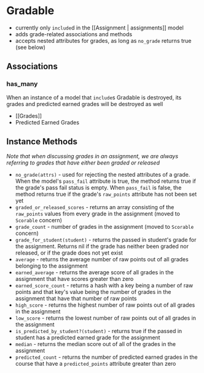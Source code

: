 # Gradable

  * currently only `include`d in the [[Assignment | assignments]] model
  * adds grade-related associations and methods
  * accepts nested attributes for grades, as long as `no_grade` returns true (see below)

## Associations

### has_many

When an instance of a model that `include`s Gradable is destroyed, its grades and predicted earned grades will be destroyed as well

  * [[Grades]]
  * Predicted Earned Grades

## Instance Methods

*Note that when discussing grades in an assignment, we are always referring to grades that have either been graded or released*

  * `no_grade(attrs)` - used for rejecting the nested attributes of a grade. When the model's `pass_fail` attribute is true, the method returns true if the grade's pass fail status is empty. When `pass_fail` is false, the method returns true if the grade's `raw_points` attribute has not been set yet
  * `graded_or_released_scores` - returns an array consisting of the `raw_points` values from every grade in the assignment (moved to `Scorable` concern)
  * `grade_count` - number of grades in the assignment (moved to `Scorable` concern)
  * `grade_for_student(student)` - returns the passed in student's grade for the assignment. Returns nil if the grade has neither been graded nor released, or if the grade does not yet exist
  * `average` - returns the average number of raw points out of all grades belonging to the assignment
  * `earned_average` - returns the average score of all grades in the assignment that have scores greater than zero
  * `earned_score_count` - returns a hash with a key being a number of raw points and that key's value being the number of grades in the assignment that have that number of raw points
  * `high_score` - returns the highest number of raw points out of all grades in the assignment
  * `low_score` - returns the lowest number of raw points out of all grades in the assignment
  * `is_predicted_by_student?(student)` - returns true if the passed in student has a predicted earned grade for the assignment
  * `median` - returns the median score out of all of the grades in the assignment
  * `predicted_count` - returns the number of predicted earned grades in the course that have a `predicted_points` attribute greater than zero
